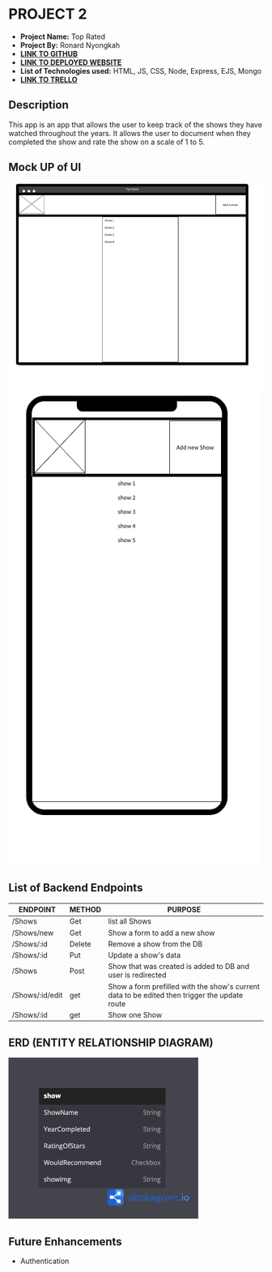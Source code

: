 # PROJECT 2

- **Project Name:** Top Rated
- **Project By:** Ronard Nyongkah
- [**LINK TO GITHUB**](https://github.com/JoyBoyCr7/Ronard-s-Project)
- [**LINK TO DEPLOYED WEBSITE**](https://ronards-project2.onrender.com/)
- **List of Technologies used:** HTML, JS, CSS, Node, Express, EJS, Mongo
- [**LINK TO TRELLO**](https://trello.com/b/p1SVIJ2W/project2)

## Description
This app is an app that allows the user to keep track of the shows they have watched throughout the years. It allows the user to document when they completed the show and rate the show on a scale of 1 to 5.

## Mock UP of UI

![Desktop View](./images/firstpage.png)
![Mobile View](./images/phoneview.png)

## List of Backend Endpoints

| ENDPOINT | METHOD | PURPOSE |
|----------|--------|---------|
| /Shows | Get | list all Shows |
|/Shows/new | Get | Show a form to add a new show |
|/Shows/:id | Delete | Remove a show from the DB |
|/Shows/:id | Put | Update a show's data |
|/Shows | Post | Show that was created is added to DB and user is redirected |
|/Shows/:id/edit | get | Show a form prefilled with the show's current data to be edited then trigger the update route|
|/Shows/:id | get | Show one Show |

## ERD (ENTITY RELATIONSHIP DIAGRAM)

![PICTURE OF ERD](./images/updatedERD.png)

## Future Enhancements
- Authentication

